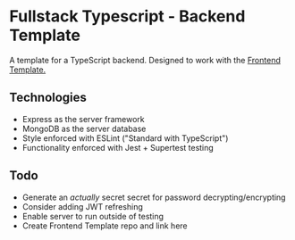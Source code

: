 # Fullstack Typescript - Backend Template
A template for a TypeScript backend. Designed to work with the [Frontend Template.](#insertrepolinkhere)

## Technologies
- Express as the server framework
- MongoDB as the server database
- Style enforced with ESLint ("Standard with TypeScript")
- Functionality enforced with Jest + Supertest testing

## Todo
- Generate an _actually_ secret secret for password decrypting/encrypting
- Consider adding JWT refreshing
- Enable server to run outside of testing
- Create Frontend Template repo and link here